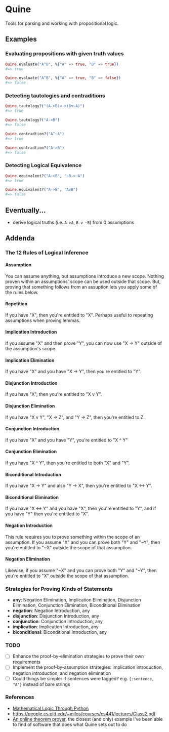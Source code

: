 # Quine

Tools for parsing and working with propositional logic.

## Examples

### Evaluating propositions with given truth values

```elixir
Quine.evaluate("A^B", %{"A" => true, "B" => true})
#=> true

Quine.evaluate("A^B", %{"A" => true, "B" => false})
#=> false
```

### Detecting tautologies and contraditions

```elixir
Quine.tautology?("(A->B)<->(Bv~A)")
#=> true

Quine.tautology?("A->B")
#=> false

Quine.contradtion?("A^~A")
#=> true

Quine.contradtion?("A->B")
#=> false
```

### Detecting Logical Equivalence

```elixir
Quine.equivalent?("A->B", "~B->~A")
#=> true

Quine.equivalent?("A->B", "AvB")
#=> false
```

## Eventually...

- derive logical truths (i.e. `A->A`, `B v ~B`) from 0 assumptions

## Addenda
### The 12 Rules of Logical Inference

#### Assumption

You can assume anything, but assumptions introduce a new scope. Nothing proven within an assumptions' scope can be used outside that scope. But, proving that something follows from an assuption lets you apply some of the rules below.

#### Repetition

If you have "X", then you're entitled to "X". Perhaps useful to repeating assumptions when proving lemmas.

#### Implication Introduction

If you assume "X" and then prove "Y", you can now use "X -> Y" outside of the assumption's scope.

#### Implication Elimination

If you have "X" and you have "X -> Y", then you're entitled to "Y".

#### Disjunction Introduction

If you have "X", then you're entitled to "X v Y".

#### Disjunction Elimination

If you have "X v Y", "X -> Z", and "Y -> Z", then you're entitled to Z.

#### Conjunction Introduction

If you have "X" and you have "Y", you're entitled to "X ^ Y"

#### Conjunction Elimination

If you have "X ^ Y", then you're entitled to both "X" and "Y".

#### Biconditional Introduction

If you have "X -> Y" and also "Y -> X", then you're entitled to "X <-> Y".

#### Biconditional Elimination

If you have "X <-> Y" and you have "X", then you're entitled to "Y", and if you have "Y" then you're entitled to "X".

#### Negation Introduction

This rule requires you to prove something within the scope of an assumption. If you assume "X" and you can prove both "Y" and "~Y", then you're entitled to "~X" outside the scope of that assumption.

#### Negation Elimination

Likewise, if you assume "~X" and you can prove both "Y" and "~Y", then you're entitled to "X" outside the scope of that assumption.

### Strategies for Proving Kinds of Statements

- **any**: Negation Elimination, Implication Elimination, Disjunction Elimination, Conjunction Elimination, Biconditional Elimination
- **negation**: Negation Introduction, any
- **disjunction**: Disjunction Introduction, any
- **conjunction**: Conjunction Introduction, any
- **implication**: Implication Introduction, any
- **biconditional**: Biconditional Introduction, any

### TODO
- [ ] Enhance the proof-by-elimination strategies to prove their own requirements
- [ ] Implement the proof-by-assumption strategies: implication introduction, negation introduction, and negation elimination
- [ ] Could things be simpler if sentences were tagged? e.g. `{:sentence, "A"}` instead of bare strings

### References

- [Mathematical Logic Through Python](https://www.logicthrupython.org/)
- https://people.cs.pitt.edu/~milos/courses/cs441/lectures/Class2.pdf
- [An online theorem prover](http://teachinglogic.liglab.fr/DN/index.php?formula=p+%26+%28q+%2B+r%29+%3C%3D%3E+%28p+%26+q%29+%2B+%28p+%26+r%29&action=Prove+Formula), the closest (and only) example I've been able to find of software that does what Quine sets out to do
